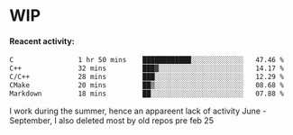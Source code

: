 # WIP

#### Reacent activity:
<!--START_SECTION:waka-->

```txt
C                1 hr 50 mins    ████████████░░░░░░░░░░░░░   47.46 %
C++              32 mins         ███▓░░░░░░░░░░░░░░░░░░░░░   14.17 %
C/C++            28 mins         ███░░░░░░░░░░░░░░░░░░░░░░   12.29 %
CMake            20 mins         ██▒░░░░░░░░░░░░░░░░░░░░░░   08.68 %
Markdown         18 mins         ██░░░░░░░░░░░░░░░░░░░░░░░   07.88 %
```

<!--END_SECTION:waka-->

I work during the summer, hence an appareent lack of activity June - September, I also deleted most by old repos pre feb 25
